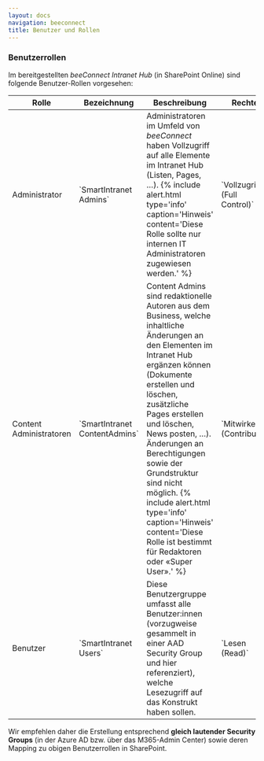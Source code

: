 ```yaml
---
layout: docs
navigation: beeconnect
title: Benutzer und Rollen
---
```


### Benutzerrollen
Im bereitgestellten *beeConnect Intranet Hub* (in SharePoint Online) sind folgende Benutzer-Rollen vorgesehen:

<table class="table table-striped table-responsive">
<thead>
    <tr>
        <th>Rolle</th>
        <th>Bezeichnung</th>
        <th>Beschreibung</th>
        <th>Rechte</th>
    </tr>
</thead>
<tbody>
    <tr>
        <td>Administrator</td>
        <td markdown="span">`SmartIntranet Admins`</td>
        <td>Administratoren im Umfeld von <i>beeConnect</i> haben Vollzugriff auf alle Elemente im Intranet Hub (Listen, Pages, …).
        {% include alert.html type='info' caption='Hinweis' content='Diese Rolle sollte nur internen IT Administratoren zugewiesen werden.' %}
        </td>
        <td markdown="span">`Vollzugriff (Full Control)`</td>
    </tr>
    <tr>
        <td>Content Administratoren</td>
        <td markdown="span">`SmartIntranet ContentAdmins`</td>
        <td>Content Admins sind redaktionelle Autoren aus dem Business, welche inhaltliche Änderungen an den Elementen im Intranet Hub ergänzen können (Dokumente erstellen und löschen, zusätzliche Pages erstellen und löschen, News posten, …). Änderungen an Berechtigungen sowie der Grundstruktur sind nicht möglich.
        {% include alert.html type='info' caption='Hinweis' content='Diese Rolle ist bestimmt für Redaktoren oder «Super User».' %}
        </td>
        <td markdown="span">`Mitwirken (Contribute)`</td>
    </tr>
    <tr>
        <td>Benutzer</td>
        <td markdown="span">`SmartIntranet Users`</td>
        <td>Diese Benutzergruppe umfasst alle Benutzer:innen (vorzugweise gesammelt in einer AAD Security Group und hier referenziert), welche Lesezugriff auf das Konstrukt haben sollen.</td>
        <td markdown="span">`Lesen (Read)`</td>
    </tr>
</tbody>
</table>

Wir empfehlen daher die Erstellung entsprechend **gleich lautender Security Groups** (in der Azure AD bzw. über das M365-Admin Center) sowie deren Mapping zu obigen Benutzerrollen in SharePoint.